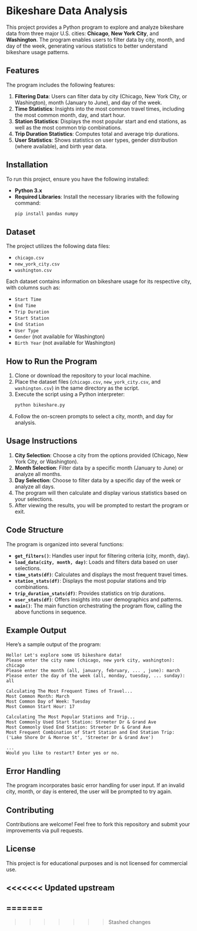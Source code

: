 

# Bikeshare Data Analysis

This project provides a Python program to explore and analyze bikeshare data from three major U.S. cities: **Chicago**, **New York City**, and **Washington**. The program enables users to filter data by city, month, and day of the week, generating various statistics to better understand bikeshare usage patterns.

## Features

The program includes the following features:
1. **Filtering Data**: Users can filter data by city (Chicago, New York City, or Washington), month (January to June), and day of the week.
2. **Time Statistics**: Insights into the most common travel times, including the most common month, day, and start hour.
3. **Station Statistics**: Displays the most popular start and end stations, as well as the most common trip combinations.
4. **Trip Duration Statistics**: Computes total and average trip durations.
5. **User Statistics**: Shows statistics on user types, gender distribution (where available), and birth year data.

## Installation

To run this project, ensure you have the following installed:
- **Python 3.x** 
- **Required Libraries**: Install the necessary libraries with the following command:
  ```bash
  pip install pandas numpy
  ```

## Dataset

The project utilizes the following data files:
- `chicago.csv`
- `new_york_city.csv`
- `washington.csv`

Each dataset contains information on bikeshare usage for its respective city, with columns such as:
- `Start Time`
- `End Time`
- `Trip Duration`
- `Start Station`
- `End Station`
- `User Type`
- `Gender` (not available for Washington)
- `Birth Year` (not available for Washington)

## How to Run the Program

1. Clone or download the repository to your local machine.
2. Place the dataset files (`chicago.csv`, `new_york_city.csv`, and `washington.csv`) in the same directory as the script.
3. Execute the script using a Python interpreter:
   ```bash
   python bikeshare.py
   ```
4. Follow the on-screen prompts to select a city, month, and day for analysis.

## Usage Instructions

1. **City Selection**: Choose a city from the options provided (Chicago, New York City, or Washington).
2. **Month Selection**: Filter data by a specific month (January to June) or analyze all months.
3. **Day Selection**: Choose to filter data by a specific day of the week or analyze all days.
4. The program will then calculate and display various statistics based on your selections.
5. After viewing the results, you will be prompted to restart the program or exit.

## Code Structure

The program is organized into several functions:
- **`get_filters()`**: Handles user input for filtering criteria (city, month, day).
- **`load_data(city, month, day)`**: Loads and filters data based on user selections.
- **`time_stats(df)`**: Calculates and displays the most frequent travel times.
- **`station_stats(df)`**: Displays the most popular stations and trip combinations.
- **`trip_duration_stats(df)`**: Provides statistics on trip durations.
- **`user_stats(df)`**: Offers insights into user demographics and patterns.
- **`main()`**: The main function orchestrating the program flow, calling the above functions in sequence.

## Example Output

Here’s a sample output of the program:

```
Hello! Let's explore some US bikeshare data!
Please enter the city name (chicago, new york city, washington): chicago
Please enter the month (all, january, february, ... , june): march
Please enter the day of the week (all, monday, tuesday, ... sunday): all

Calculating The Most Frequent Times of Travel...
Most Common Month: March
Most Common Day of Week: Tuesday
Most Common Start Hour: 17

Calculating The Most Popular Stations and Trip...
Most Commonly Used Start Station: Streeter Dr & Grand Ave
Most Commonly Used End Station: Streeter Dr & Grand Ave
Most Frequent Combination of Start Station and End Station Trip: ('Lake Shore Dr & Monroe St', 'Streeter Dr & Grand Ave')

...
Would you like to restart? Enter yes or no.
```

## Error Handling

The program incorporates basic error handling for user input. If an invalid city, month, or day is entered, the user will be prompted to try again.

## Contributing

Contributions are welcome! Feel free to fork this repository and submit your improvements via pull requests.

## License

This project is for educational purposes and is not licensed for commercial use.

<<<<<<< Updated upstream
---
=======
---
>>>>>>> Stashed changes
